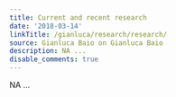 ```yaml
---
title: Current and recent research
date: '2018-03-14'
linkTitle: /gianluca/research/research/
source: Gianluca Baio on Gianluca Baio
description: NA ...
disable_comments: true
---
```

NA ...